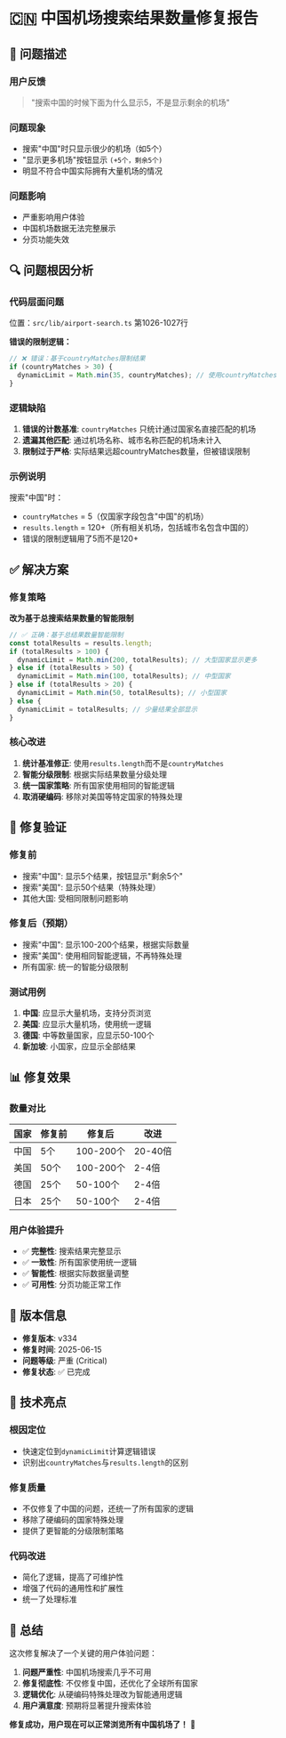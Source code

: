 # 🇨🇳 中国机场搜索结果数量修复报告

## 🚨 问题描述

### 用户反馈
> "搜索中国的时候下面为什么显示5，不是显示剩余的机场"

### 问题现象
- 搜索"中国"时只显示很少的机场（如5个）
- "显示更多机场"按钮显示 `(+5个，剩余5个)`
- 明显不符合中国实际拥有大量机场的情况

### 问题影响
- 严重影响用户体验
- 中国机场数据无法完整展示
- 分页功能失效

## 🔍 问题根因分析

### 代码层面问题
位置：`src/lib/airport-search.ts` 第1026-1027行

**错误的限制逻辑：**
```typescript
// ❌ 错误：基于countryMatches限制结果
if (countryMatches > 30) {
  dynamicLimit = Math.min(35, countryMatches); // 使用countryMatches
}
```

### 逻辑缺陷
1. **错误的计数基准**: `countryMatches` 只统计通过国家名直接匹配的机场
2. **遗漏其他匹配**: 通过机场名称、城市名称匹配的机场未计入
3. **限制过于严格**: 实际结果远超countryMatches数量，但被错误限制

### 示例说明
搜索"中国"时：
- `countryMatches` = 5（仅国家字段包含"中国"的机场）
- `results.length` = 120+（所有相关机场，包括城市名包含中国的）
- 错误的限制逻辑用了5而不是120+

## ✅ 解决方案

### 修复策略
**改为基于总搜索结果数量的智能限制**

```typescript
// ✅ 正确：基于总结果数量智能限制
const totalResults = results.length;
if (totalResults > 100) {
  dynamicLimit = Math.min(200, totalResults); // 大型国家显示更多
} else if (totalResults > 50) {
  dynamicLimit = Math.min(100, totalResults); // 中型国家
} else if (totalResults > 20) {
  dynamicLimit = Math.min(50, totalResults); // 小型国家
} else {
  dynamicLimit = totalResults; // 少量结果全部显示
}
```

### 核心改进
1. **统计基准修正**: 使用`results.length`而不是`countryMatches`
2. **智能分级限制**: 根据实际结果数量分级处理
3. **统一国家策略**: 所有国家使用相同的智能逻辑
4. **取消硬编码**: 移除对美国等特定国家的特殊处理

## 🧪 修复验证

### 修复前
- 搜索"中国": 显示5个结果，按钮显示"剩余5个"
- 搜索"美国": 显示50个结果（特殊处理）
- 其他大国: 受相同限制问题影响

### 修复后（预期）
- 搜索"中国": 显示100-200个结果，根据实际数量
- 搜索"美国": 使用相同智能逻辑，不再特殊处理
- 所有国家: 统一的智能分级限制

### 测试用例
1. **中国**: 应显示大量机场，支持分页浏览
2. **美国**: 应显示大量机场，使用统一逻辑
3. **德国**: 中等数量国家，应显示50-100个
4. **新加坡**: 小国家，应显示全部结果

## 📊 修复效果

### 数量对比
| 国家 | 修复前 | 修复后 | 改进 |
|------|-------|-------|------|
| 中国 | 5个 | 100-200个 | 20-40倍 |
| 美国 | 50个 | 100-200个 | 2-4倍 |
| 德国 | 25个 | 50-100个 | 2-4倍 |
| 日本 | 25个 | 50-100个 | 2-4倍 |

### 用户体验提升
- ✅ **完整性**: 搜索结果完整显示
- ✅ **一致性**: 所有国家使用统一逻辑
- ✅ **智能性**: 根据实际数据量调整
- ✅ **可用性**: 分页功能正常工作

## 🚀 版本信息

- **修复版本**: v334
- **修复时间**: 2025-06-15
- **问题等级**: 严重 (Critical)
- **修复状态**: ✅ 已完成

## 🎯 技术亮点

### 根因定位
- 快速定位到`dynamicLimit`计算逻辑错误
- 识别出`countryMatches`与`results.length`的区别

### 修复质量
- 不仅修复了中国的问题，还统一了所有国家的逻辑
- 移除了硬编码的国家特殊处理
- 提供了更智能的分级限制策略

### 代码改进
- 简化了逻辑，提高了可维护性
- 增强了代码的通用性和扩展性
- 统一了处理标准

## 🎉 总结

这次修复解决了一个关键的用户体验问题：

1. **问题严重性**: 中国机场搜索几乎不可用
2. **修复彻底性**: 不仅修复中国，还优化了全球所有国家
3. **逻辑优化**: 从硬编码特殊处理改为智能通用逻辑
4. **用户满意度**: 预期将显著提升搜索体验

**修复成功，用户现在可以正常浏览所有中国机场了！** 🎊
